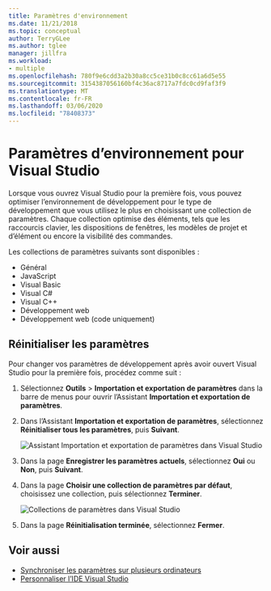 ```yaml
---
title: Paramètres d'environnement
ms.date: 11/21/2018
ms.topic: conceptual
author: TerryGLee
ms.author: tglee
manager: jillfra
ms.workload:
- multiple
ms.openlocfilehash: 780f9e6cdd3a2b30a8cc5ce31b0c8cc61a6d5e55
ms.sourcegitcommit: 3154387056160bf4c36ac8717a7fdc0cd9faf3f9
ms.translationtype: MT
ms.contentlocale: fr-FR
ms.lasthandoff: 03/06/2020
ms.locfileid: "78408373"
---
```

# <a name="environment-settings-for-visual-studio"></a>Paramètres d’environnement pour Visual Studio

Lorsque vous ouvrez Visual Studio pour la première fois, vous pouvez optimiser l’environnement de développement pour le type de développement que vous utilisez le plus en choisissant une collection de paramètres. Chaque collection optimise des éléments, tels que les raccourcis clavier, les dispositions de fenêtres, les modèles de projet et d’élément ou encore la visibilité des commandes.

Les collections de paramètres suivants sont disponibles :

- Général
- JavaScript
- Visual Basic
- Visual C#
- Visual C++
- Développement web
- Développement web (code uniquement)

## <a name="reset-settings"></a>Réinitialiser les paramètres

Pour changer vos paramètres de développement après avoir ouvert Visual Studio pour la première fois, procédez comme suit :

1. Sélectionnez **Outils** > **Importation et exportation de paramètres** dans la barre de menus pour ouvrir l’Assistant **Importation et exportation de paramètres**.

1. Dans l’Assistant **Importation et exportation de paramètres**, sélectionnez **Réinitialiser tous les paramètres**, puis **Suivant**.

   ![Assistant Importation et exportation de paramètres dans Visual Studio](media/reset-all-settings.png)

1. Dans la page **Enregistrer les paramètres actuels**, sélectionnez **Oui** ou **Non**, puis **Suivant**.

1. Dans la page **Choisir une collection de paramètres par défaut**, choisissez une collection, puis sélectionnez **Terminer**.

   ![Collections de paramètres dans Visual Studio](media/settings-collections.png)

1. Dans la page **Réinitialisation terminée**, sélectionnez **Fermer**.

## <a name="see-also"></a>Voir aussi

- [Synchroniser les paramètres sur plusieurs ordinateurs](synchronized-settings-in-visual-studio.md)
- [Personnaliser l’IDE Visual Studio](personalizing-the-visual-studio-ide.md)
